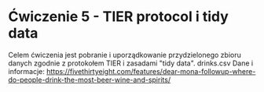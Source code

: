 # Ćwiczenie 5 - TIER protocol i tidy data
Celem ćwiczenia jest pobranie i uporządkowanie przydzielonego zbioru danych zgodnie z protokołem TIER i zasadami "tidy data".
drinks.csv Dane i informacje: https://fivethirtyeight.com/features/dear-mona-followup-where-do-people-drink-the-most-beer-wine-and-spirits/

